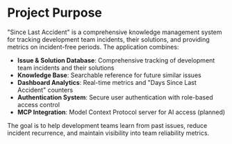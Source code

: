# Project Purpose

"Since Last Accident" is a comprehensive knowledge management system for tracking development team incidents, their solutions, and providing metrics on incident-free periods. The application combines:

- **Issue & Solution Database**: Comprehensive tracking of development team incidents and their solutions
- **Knowledge Base**: Searchable reference for future similar issues
- **Dashboard Analytics**: Real-time metrics and "Days Since Last Accident" counters
- **Authentication System**: Secure user authentication with role-based access control
- **MCP Integration**: Model Context Protocol server for AI access (planned)

The goal is to help development teams learn from past issues, reduce incident recurrence, and maintain visibility into team reliability metrics.